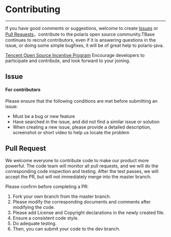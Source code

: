 # Contributing  
---
If you have good comments or suggestions, welcome to create [Issues](https://github.com/Tencent/polaris-java/issues) or [Pull Requests](https://github.com/Tencent/polaris-java/pulls)，contribute to the polaris open source community.TBase continues to recruit contributors, even if it is answering questions in the issue, or doing some simple bugfixes, it will be of great help to polaris-java.

[Tencent Open Source Incentive Program](https://opensource.tencent.com/contribution) Encourage developers to participate and contribute, and look forward to your joining.

## Issue  
#### For contributors 

Please ensure that the following conditions are met before submitting an issue:

* Must be a bug or new feature
* Have searched in the issue, and did not find a similar issue or solution
* When creating a new issue, please provide a detailed description, screenshot or short video to help us locate the problem

## Pull Request  
We welcome everyone to contribute code to make our product more powerful. The code team will monitor all pull requests, and we will do the corresponding code inspection and testing. After the test passes, we will accept the PR, but will not immediately merge into the master branch.

Please confirm before completing a PR:

1. Fork your own branch from the master branch.
2. Please modify the corresponding documents and comments after modifying the code.
3. Please add License and Copyright declarations in the newly created file.
4. Ensure a consistent code style.
5. Do adequate testing.
6. Then, you can submit your code to the dev branch.